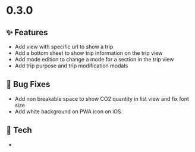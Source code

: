 # 0.3.0

## ✨ Features

* Add view with specific url to show a trip
* Add a bottom sheet to show trip information on the trip view
* Add mode edition to change a mode for a section in the trip view
* Add trip purpose and trip modification modals

## 🐛 Bug Fixes

* Add non breakable space to show CO2 quantity in list view and fix font size
* Add white background on PWA icon on iOS

## 🔧 Tech

*

